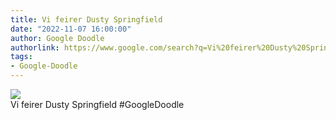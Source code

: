 ```yaml
---
title: Vi feirer Dusty Springfield
date: "2022-11-07 16:00:00"
author: Google Doodle
authorlink: https://www.google.com/search?q=Vi%20feirer%20Dusty%20Springfield
tags:
- Google-Doodle
---
```

<img src="https://www.google.com/logos/doodles/2022/celebrating-dusty-springfield-6753651837109296-law.gif" referrerpolicy="no-referrer"><br>Vi feirer Dusty Springfield #GoogleDoodle